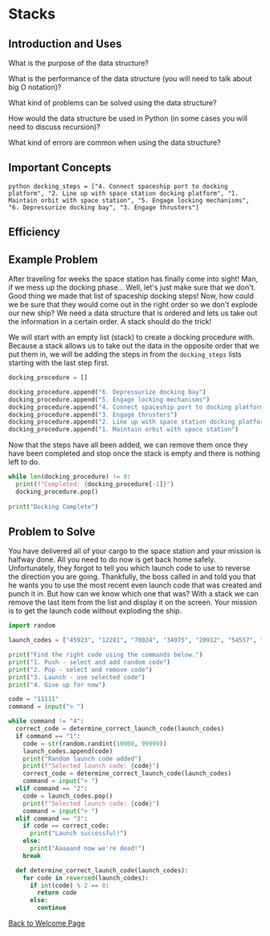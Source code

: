 # Stacks

## Introduction and Uses

What is the purpose of the data structure?

What is the performance of the data structure (you will need to talk about big O notation)?

What kind of problems can be solved using the data structure?

How would the data structure be used in Python (in some cases you will need to discuss recursion)?

What kind of errors are common when using the data structure?

## Important Concepts

```python docking_steps = ["4. Connect spaceship port to docking platform", "2. Line up with space station docking platform", "1. Maintain orbit with space station", "5. Engage locking mechanisms", "6. Depressurize docking bay", "3. Engage thrusters"]```

## Efficiency

## Example Problem
After traveling for weeks the space station has finally come into sight! Man, if we mess up the docking phase... Well, let's just make sure that we don't. Good thing we made that list of spaceship docking steps! Now, how could we be sure that they would come out in the right order so we don't explode our new ship? We need a data structure that is ordered and lets us take out the information in a certain order. A stack should do the trick!

We will start with an empty list (stack) to create a docking procedure with. Because a stack allows us to take out the data in the opposite order that we put them in, we will be adding the steps in from the `docking_steps` lists starting with the last step first.

```python
docking_procedure = []

docking_procedure.append("6. Depressurize docking bay")
docking_procedure.append("5. Engage locking mechanisms")
docking_procedure.append("4. Connect spaceship port to docking platform")
docking_procedure.append("3. Engage thrusters")
docking_procedure.append("2. Line up with space station docking platform")
docking_procedure.append("1. Maintain orbit with space station")
```

Now that the steps have all been added, we can remove them once they have been completed and stop once the stack is empty and there is nothing left to do.

```python
while len(docking_procedure) != 0:
  print(f"Completed: {docking_procedure[-1]}")
  docking_procedure.pop()
  
print("Docking Complete")
```

## Problem to Solve

You have delivered all of your cargo to the space station and your mission is halfway done. All you need to do now is get back home safely. Unfortunately, they forgot to tell you which launch code to use to reverse the direction you are going. Thankfully, the boss called in and told you that he wants you to use the most recent even launch code that was created and punch it in. But how can we know which one that was? With a stack we can remove the last item from the list and display it on the screen. Your mission is to get the launch code without exploding the ship.

```python
import random

launch_codes = ["45923", "12281", "70024", "34975", "20912", "54557", "71233", "62841"]

print("Find the right code using the commands below.")
print("1. Push - select and add random code")
print("2. Pop - select and remove code")
print("3. Launch - use selected code")
print("4. Give up for now")

code = "11111"
command = input("> ")

while command != "4":
  correct_code = determine_correct_launch_code(launch_codes)
  if command == "1":
    code = str(random.randint(10000, 99999))
    launch_codes.append(code)
    print("Random launch code added")
    print(f"Selected launch code: {code}")
    correct_code = determine_correct_launch_code(launch_codes)
    command = input("> ")
  elif command == "2":
    code = launch_codes.pop()
    print(f"Selected launch code: {code}")
    command = input("> ")
  elif command == "3":
    if code == correct_code:
      print("Launch successful!")
    else:
      print("Aaaaand now we're dead!")
    break

  def determine_correct_launch_code(launch_codes):
    for code in reversed(launch_codes):
      if int(code) % 2 == 0:
        return code
      else:
        continue
```

[Back to Welcome Page](https://github.com/katereclark/data_structures_tutorial/blob/main/0-welcome.md)
